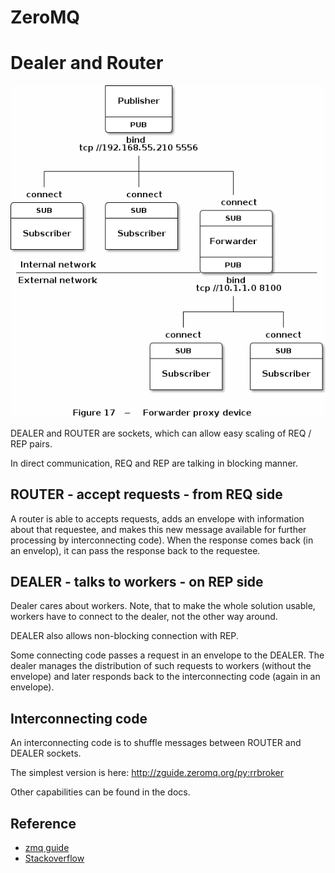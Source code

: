 # ZeroMQ

# Dealer and Router

![](https://raw.githubusercontent.com/booksbyus/zguide/master/images/fig17.png)

DEALER and ROUTER are sockets, which can allow easy scaling of REQ / REP pairs.

In direct communication, REQ and REP are talking in blocking manner.

## ROUTER - accept requests - from REQ side

A router is able to accepts requests, adds an envelope with information about that requestee, and makes this new message available for further processing by interconnecting code). When the response comes back (in an envelop), it can pass the response back to the requestee.

## DEALER - talks to workers - on REP side

Dealer cares about workers. Note, that to make the whole solution usable, workers have to connect to the dealer, not the other way around.

DEALER also allows non-blocking connection with REP.

Some connecting code passes a request in an envelope to the DEALER. The dealer manages the distribution of such requests to workers (without the envelope) and later responds back to the interconnecting code (again in an envelope).

## Interconnecting code

An interconnecting code is to shuffle messages between ROUTER and DEALER sockets.

The simplest version is here: http://zguide.zeromq.org/py:rrbroker

<script src="https://gist.github.com/walchko/cc321de35351596f570b80df0d3d0d1d.js"></script>

Other capabilities can be found in the docs.

## Reference

- [zmq guide](http://zguide.zeromq.org/page:all#toc39)
- [Stackoverflow](https://stackoverflow.com/questions/23581172/what-is-zmq-router-and-zmq-dealer-in-python-zeromq)

